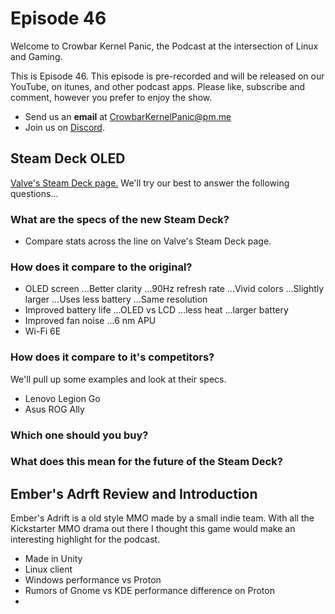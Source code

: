 Episode 46
=========

Welcome to Crowbar Kernel Panic,
the Podcast at the intersection of Linux and Gaming.

This is Episode 46.
This episode is pre-recorded and will be released on our YouTube, on itunes, and other podcast apps. Please like, subscribe and comment, however you prefer to enjoy the show.
- Send us an **email** at CrowbarKernelPanic@pm.me
- Join us on [Discord](https://discord.gg/Nx6HgaAuZ3). 

## Steam Deck OLED
[Valve's Steam Deck page.](https://www.steamdeck.com/en/oled)
We'll try our best to answer the following questions...

### What are the specs of the new Steam Deck?
- Compare stats across the line on Valve's Steam Deck page.

### How does it compare to the original?
- OLED screen
...Better clarity
...90Hz refresh rate
...Vivid colors
...Slightly larger
...Uses less battery
...Same resolution
- Improved battery life
...OLED vs LCD
...less heat
...larger battery
- Improved fan noise
...6 nm APU
- Wi-Fi 6E

### How does it compare to it's competitors?
We'll pull up some examples and look at their specs.
- Lenovo Legion Go
- Asus ROG Ally
### Which one should you buy?
### What does this mean for the future of the Steam Deck?

## Ember's Adrft Review and Introduction
Ember's Adrift is a old style MMO made by a small indie team. With all the Kickstarter MMO drama out there I thought this game would make an interesting highlight for the podcast.

- Made in Unity
- Linux client
- Windows performance vs Proton
- Rumors of Gnome vs KDE performance difference on Proton
- 
